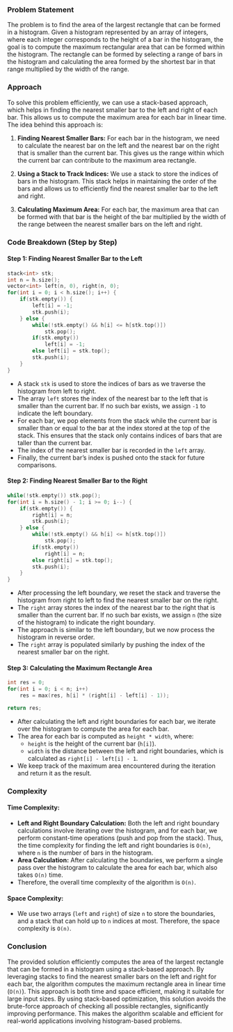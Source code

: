 ### Problem Statement

The problem is to find the area of the largest rectangle that can be formed in a histogram. Given a histogram represented by an array of integers, where each integer corresponds to the height of a bar in the histogram, the goal is to compute the maximum rectangular area that can be formed within the histogram. The rectangle can be formed by selecting a range of bars in the histogram and calculating the area formed by the shortest bar in that range multiplied by the width of the range.

### Approach

To solve this problem efficiently, we can use a stack-based approach, which helps in finding the nearest smaller bar to the left and right of each bar. This allows us to compute the maximum area for each bar in linear time. The idea behind this approach is:

1. **Finding Nearest Smaller Bars:**
   For each bar in the histogram, we need to calculate the nearest bar on the left and the nearest bar on the right that is smaller than the current bar. This gives us the range within which the current bar can contribute to the maximum area rectangle.
   
2. **Using a Stack to Track Indices:**
   We use a stack to store the indices of bars in the histogram. This stack helps in maintaining the order of the bars and allows us to efficiently find the nearest smaller bar to the left and right.

3. **Calculating Maximum Area:**
   For each bar, the maximum area that can be formed with that bar is the height of the bar multiplied by the width of the range between the nearest smaller bars on the left and right.

### Code Breakdown (Step by Step)

#### Step 1: Finding Nearest Smaller Bar to the Left

```cpp
stack<int> stk;
int n = h.size();
vector<int> left(n, 0), right(n, 0);
for(int i = 0; i < h.size(); i++) {
    if(stk.empty()) {
        left[i] = -1;
        stk.push(i);
    } else {
        while(!stk.empty() && h[i] <= h[stk.top()])
            stk.pop();
        if(stk.empty())
            left[i] = -1;
        else left[i] = stk.top();
        stk.push(i);
    }
}
```

- A stack `stk` is used to store the indices of bars as we traverse the histogram from left to right.
- The array `left` stores the index of the nearest bar to the left that is smaller than the current bar. If no such bar exists, we assign `-1` to indicate the left boundary.
- For each bar, we pop elements from the stack while the current bar is smaller than or equal to the bar at the index stored at the top of the stack. This ensures that the stack only contains indices of bars that are taller than the current bar.
- The index of the nearest smaller bar is recorded in the `left` array.
- Finally, the current bar’s index is pushed onto the stack for future comparisons.

#### Step 2: Finding Nearest Smaller Bar to the Right

```cpp
while(!stk.empty()) stk.pop();
for(int i = h.size() - 1; i >= 0; i--) {
    if(stk.empty()) {
        right[i] = n;
        stk.push(i);
    } else {
        while(!stk.empty() && h[i] <= h[stk.top()])
            stk.pop();
        if(stk.empty())
            right[i] = n;
        else right[i] = stk.top();
        stk.push(i);
    }
}
```

- After processing the left boundary, we reset the stack and traverse the histogram from right to left to find the nearest smaller bar on the right.
- The `right` array stores the index of the nearest bar to the right that is smaller than the current bar. If no such bar exists, we assign `n` (the size of the histogram) to indicate the right boundary.
- The approach is similar to the left boundary, but we now process the histogram in reverse order.
- The `right` array is populated similarly by pushing the index of the nearest smaller bar on the right.

#### Step 3: Calculating the Maximum Rectangle Area

```cpp
int res = 0;
for(int i = 0; i < n; i++)
    res = max(res, h[i] * (right[i] - left[i] - 1));

return res;
```

- After calculating the left and right boundaries for each bar, we iterate over the histogram to compute the area for each bar.
- The area for each bar is computed as `height * width`, where:
  - `height` is the height of the current bar (`h[i]`).
  - `width` is the distance between the left and right boundaries, which is calculated as `right[i] - left[i] - 1`.
- We keep track of the maximum area encountered during the iteration and return it as the result.

### Complexity

#### Time Complexity:
- **Left and Right Boundary Calculation:** Both the left and right boundary calculations involve iterating over the histogram, and for each bar, we perform constant-time operations (push and pop from the stack). Thus, the time complexity for finding the left and right boundaries is `O(n)`, where `n` is the number of bars in the histogram.
- **Area Calculation:** After calculating the boundaries, we perform a single pass over the histogram to calculate the area for each bar, which also takes `O(n)` time.
- Therefore, the overall time complexity of the algorithm is `O(n)`.

#### Space Complexity:
- We use two arrays (`left` and `right`) of size `n` to store the boundaries, and a stack that can hold up to `n` indices at most. Therefore, the space complexity is `O(n)`.

### Conclusion

The provided solution efficiently computes the area of the largest rectangle that can be formed in a histogram using a stack-based approach. By leveraging stacks to find the nearest smaller bars on the left and right for each bar, the algorithm computes the maximum rectangle area in linear time (`O(n)`). This approach is both time and space efficient, making it suitable for large input sizes. By using stack-based optimization, this solution avoids the brute-force approach of checking all possible rectangles, significantly improving performance. This makes the algorithm scalable and efficient for real-world applications involving histogram-based problems.